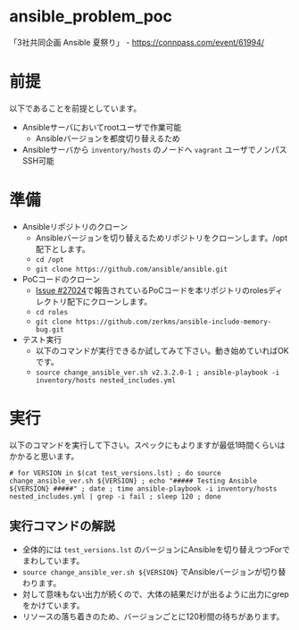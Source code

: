 # ansible_problem_poc
「3社共同企画 Ansible 夏祭り」 - https://connpass.com/event/61994/

# 前提
以下であることを前提としています。

- Ansibleサーバにおいてrootユーザで作業可能
	- Ansibleバージョンを都度切り替えるため
- Ansibleサーバから `inventory/hosts` のノードへ `vagrant` ユーザでノンパスSSH可能

# 準備

- Ansibleリポジトリのクローン
	- Ansibleバージョンを切り替えるためリポジトリをクローンします。/opt配下とします。
	- `cd /opt`
	- `git clone https://github.com/ansible/ansible.git`
- PoCコードのクローン
	- [Issue #27024](https://github.com/ansible/ansible/issues/27024)で報告されているPoCコードを本リポジトリのrolesディレクトリ配下にクローンします。
	- `cd roles`
	- `git clone https://github.com/zerkms/ansible-include-memory-bug.git`
- テスト実行
	- 以下のコマンドが実行できるか試してみて下さい。動き始めていればOKです。
	- `source change_ansible_ver.sh v2.3.2.0-1 ; ansible-playbook -i inventory/hosts nested_includes.yml`

# 実行

以下のコマンドを実行して下さい。スペックにもよりますが最低1時間くらいはかかると思います。

```
# for VERSION in $(cat test_versions.lst) ; do source change_ansible_ver.sh ${VERSION} ; echo "##### Testing Ansible ${VERSION} #####" ; date ; time ansible-playbook -i inventory/hosts nested_includes.yml | grep -i fail ; sleep 120 ; done
```

## 実行コマンドの解説

- 全体的には `test_versions.lst` のバージョンにAnsibleを切り替えつつForでまわしています。
- `source change_ansible_ver.sh ${VERSION}` でAnsibleバージョンが切り替わります。
- 対して意味もない出力が続くので、大体の結果だけが出るように出力にgrepをかけています。
- リソースの落ち着きのため、バージョンごとに120秒間の待ちがあります。
